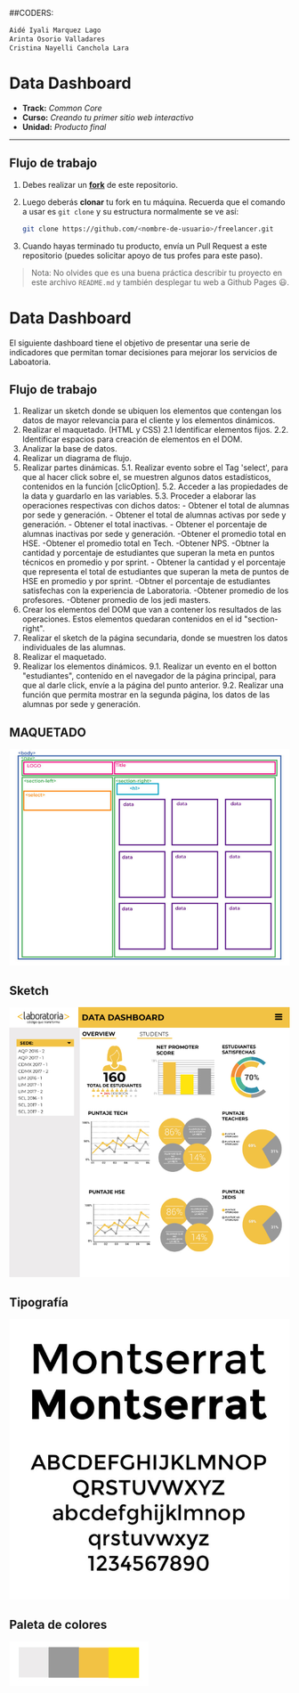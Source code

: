 ##CODERS:
```
Aidé Iyali Marquez Lago
Arinta Osorio Valladares
Cristina Nayelli Canchola Lara

   ```
# Data Dashboard

* **Track:** _Common Core_
* **Curso:** _Creando tu primer sitio web interactivo_
* **Unidad:** _Producto final_

***

## Flujo de trabajo

1. Debes realizar un [**fork**](https://gist.github.com/ivandevp/1de47ae69a5e139a6622d78c882e1f74)
   de este repositorio.

2. Luego deberás **clonar** tu fork en tu máquina. Recuerda que el comando a usar
   es `git clone` y su estructura normalmente se ve así:

   ```bash
   git clone https://github.com/<nombre-de-usuario>/freelancer.git
   ```

3. Cuando hayas terminado tu producto, envía un Pull Request a este repositorio
   (puedes solicitar apoyo de tus profes para este paso).

> Nota: No olvides que es una buena práctica describir tu proyecto en este
> archivo `README.md` y también desplegar tu web a Github Pages :smiley:.


# Data Dashboard

El siguiente dashboard tiene el objetivo de presentar una serie de indicadores
que permitan tomar decisiones para mejorar los servicios de Laboatoria. 

## Flujo de trabajo

1. Realizar un sketch donde se ubiquen los elementos que contengan los datos
de mayor relevancia para el cliente y los elementos dinámicos.
2. Realizar el maquetado. (HTML y CSS)
    2.1 Identificar elementos fijos.
    2.2. Identificar espacios para creación de elementos en el DOM.
3. Analizar la base de datos.
4. Realizar un diagrama de flujo.
5. Realizar partes dinámicas.
    5.1. Realizar evento sobre el Tag 'select', para que al hacer click sobre el, se muestren algunos datos estadísticos, contenidos en la función [clicOption].
    5.2. Acceder a las propiedades de la data y guardarlo en las variables.
    5.3. Proceder a elaborar las operaciones respectivas con dichos datos:
        - Obtener el total de alumnas por sede y generación.
        - Obtener el total de alumnas activas por sede y generación.
        - Obtener el total inactivas.
        - Obtener el porcentaje de alumnas inactivas por sede y generación.
        -Obtener el promedio total en HSE.
        -Obtener el promedio total en Tech.
        -Obtener NPS.
        -Obtner la cantidad y porcentaje de estudiantes que superan la meta en puntos técnicos en promedio y por sprint.
        - Obtener la cantidad y el porcentaje que representa el total de estudiantes que superan la meta de puntos de HSE en promedio y por sprint.
        -Obtner el porcentaje de estudiantes satisfechas con la experiencia de Laboratoria.
        -Obtener promedio de los profesores.
        -Obtener promedio de los jedi masters.
6. Crear los elementos del DOM que van a contener los resultados de las operaciones. Estos elementos quedaran contenidos en el id "section-right".
7. Realizar el sketch de la página secundaria, donde se muestren los datos individuales de las alumnas.
8. Realizar el maquetado.
9. Realizar los elementos dinámicos.
        9.1. Realizar un evento en el botton "estudiantes", contenido en el navegador de la página principal, para que al darle click, envíe a la página del punto anterior.
        9.2. Realizar una función que permita mostrar en la segunda página, los datos de las alumnas por sede y generación.


## MAQUETADO

![Maqueta](assets/images/maqueta.jpg)


## Sketch

![Sketch](assets/images/sketch.jpg)

## Tipografía
![Tipografía](assets/images/typo.jpg)

## Paleta de colores
![Paleta de colores](assets/images/paleta.jpg)
